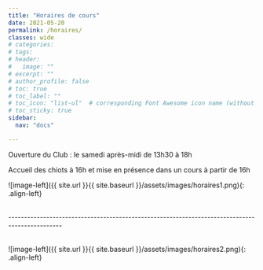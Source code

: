 ```yaml
---
title: "Horaires de cours"
date: 2021-05-20
permalink: /horaires/
classes: wide
# categories: 
# tags: 
# header:
#   image: ""
# excerpt: ""
# author_profile: false
# toc: true
# toc_label: ""
# toc_icon: "list-ul"  # corresponding Font Awesome icon name (without fa prefix)
# toc_sticky: true
sidebar:
  nav: "docs"

---
```


<div class="notice" markdown="1">

Ouverture du Club : le samedi après-midi de 13h30 à 18h

</div>

Accueil des chiots à 16h et mise en présence dans un cours à partir de 16h


![image-left]({{ site.url }}{{ site.baseurl }}/assets/images/horaires1.png){: .align-left}     
  
<br>
-----------------------------------------------------------------------------------------------
<br>
  
<br>

![image-left]({{ site.url }}{{ site.baseurl }}/assets/images/horaires2.png){: .align-left} 


